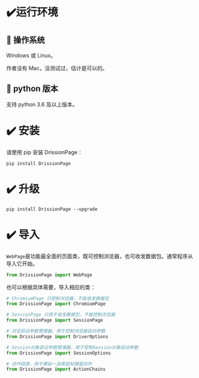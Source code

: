 # ✔️运行环境

## 📍 操作系统

Windows 或 Linux。

作者没有 Mac，没测试过，估计是可以的。



## 📍 python 版本

支持 python 3.6 及以上版本。

# ✔️ 安装

请使用 pip 安装 DrissionPage：

```shell
pip install DrissionPage
```

# ✔️ 升级

```shell
pip install DrissionPage --upgrade
```

# ✔️ 导入

`WebPage`是功能最全面的页面类，既可控制浏览器，也可收发数据包。通常程序从导入它开始。

```python
from DrissionPage import WebPage
```

也可以根据具体需要，导入相应的类：

```python
# ChromiumPage 只控制浏览器，不能收发数据包
from DrissionPage import ChromiumPage

# SessionPage 只用于收发数据包，不能控制浏览器
from DrissionPage import SessionPage

# 浏览启动参数管理器，用于控制浏览器启动参数
from DrissionPage import DriverOptions

# Session对象启动参数管理器，用于控制Session对象启动参数
from DrissionPage import SessionOptions

# 动作链类，用于模拟一连串鼠标键盘动作
from DrissionPage import ActionChains
```
